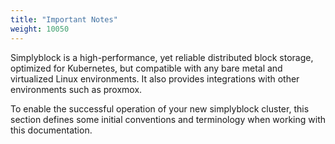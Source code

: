 ```yaml
---
title: "Important Notes"
weight: 10050
---
```


Simplyblock is a high-performance, yet reliable distributed block storage, optimized for Kubernetes, but compatible with any bare
metal and virtualized Linux environments. It also provides integrations with other environments such as proxmox.

To enable the successful operation of your new simplyblock cluster, this section defines some initial conventions and
terminology when working with this documentation.
